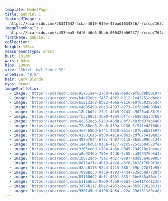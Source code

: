 ```yaml
---
template: ModelPage
title: Gabriel C
featuredImage: >-
  https://ucarecdn.com/28341542-4cba-4010-919e-45bad1634846/-/crop/1632x879/0,721/-/preview/
imageThumbnail: >-
  https://ucarecdn.com/c457eea5-8df6-46d6-8bbb-000423e66237/-/crop/764x994/319,176/-/preview/
firstName: Gabriel C
collection: ''
height: 186cm
measurementType: chest
bust: 101cm
waist: 84cm
hips: 100cm
size: 'Shirt: M/L Pant: 32'
shoeSize: '8.5'
hair: Dark Blonde
eyes: Brown
imagePortfolio:
  - image: 'https://ucarecdn.com/95751ae4-27c8-42aa-ba0c-9f65d9b00197/'
  - image: 'https://ucarecdn.com/b4ef2ebc-f437-40f2-b212-2e42251cdbee/'
  - image: 'https://ucarecdn.com/b52132d2-bb82-40ea-8116-e0f0503925dc/'
  - image: 'https://ucarecdn.com/e4b05499-ebe3-4397-b273-7efd98d803b4/'
  - image: 'https://ucarecdn.com/18b2bd2c-27e1-43b9-9743-a9020a4b86f9/'
  - image: 'https://ucarecdn.com/fb376051-3688-4804-bffc-7b88bba3d760/'
  - image: 'https://ucarecdn.com/ec252ec6-5153-48d8-8bf3-d83bd37ab6a8/'
  - image: 'https://ucarecdn.com/72a68ed8-2ba8-459a-b236-5f941ed8f00b/'
  - image: 'https://ucarecdn.com/4e74b86d-b441-4020-8b1a-c87656b2fe07/'
  - image: 'https://ucarecdn.com/429016a5-ab00-4e1a-8d61-cdf075419e83/'
  - image: 'https://ucarecdn.com/492e76f4-647c-4d87-bf15-863bb99ecf24/'
  - image: 'https://ucarecdn.com/1e43bc01-9a3a-4177-9cc5-25c2604573fe/'
  - image: 'https://ucarecdn.com/3f65ee8d-c784-4a8a-b049-294970e1aeae/'
  - image: 'https://ucarecdn.com/a8e9246b-750e-42d6-9c55-ca899376e5d3/'
  - image: 'https://ucarecdn.com/1b072adb-79ac-4d27-9697-add956408905/'
  - image: 'https://ucarecdn.com/8875affe-4b19-4de8-a3f6-5b28f76b9f3d/'
  - image: 'https://ucarecdn.com/d2ac6118-98c4-4215-880f-09bc77b71e55/'
  - image: 'https://ucarecdn.com/70998c33-9ac9-4893-a434-835d50d7720f/'
  - image: 'https://ucarecdn.com/89160d92-0dff-4601-833f-5be635a804cf/'
  - image: 'https://ucarecdn.com/b11ad6a3-0860-45b0-b6d1-25e11fcc123d/'
  - image: 'https://ucarecdn.com/3d79b217-bbe2-4952-b414-3b5072623c31/'
  - image: 'https://ucarecdn.com/950145ed-df90-4e64-a22a-99df51180ca8/'
---
```


